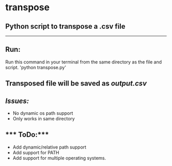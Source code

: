 # transpose
## Python script to transpose a .csv file
---
## Run:

Run this command in your terminal from the same directory as the file and script.
'python transpose.py'

Transposed file will be saved as ***output.csv***
---

## ***Issues:***
- No dynamic os path support
- Only works in same directory

## *** ToDo:***
- Add dynamic/relative path support
- Add support for PATH
- Add support for multiple operating systems.
